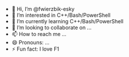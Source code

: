 - 👋 Hi, I’m @fwierzbik-esky
- 👀 I’m interested in C++/Bash/PowerShell
- 🌱 I’m currently learning C++/Bash/PowerShell
- 💞️ I’m looking to collaborate on ...
- 📫 How to reach me ...
- 😄 Pronouns: ...
- ⚡ Fun fact: I love F1

<!---
fwierzbik-esky/fwierzbik-esky is a ✨ special ✨ repository because its `README.md` (this file) appears on your GitHub profile.
You can click the Preview link to take a look at your changes.
--->
